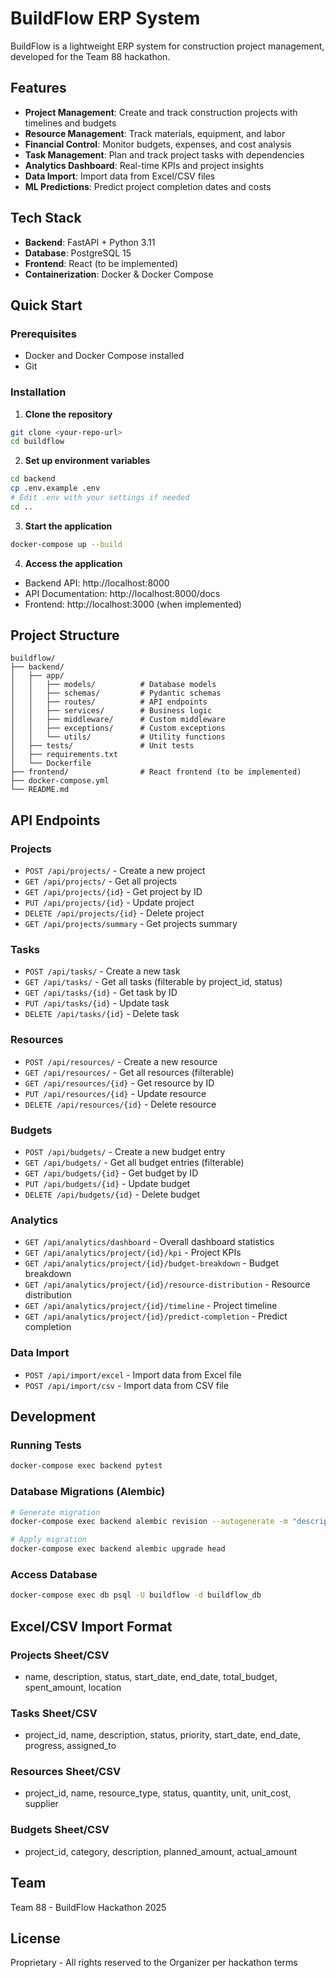 # BuildFlow ERP System

BuildFlow is a lightweight ERP system for construction project management, developed for the Team 88 hackathon.

## Features

- **Project Management**: Create and track construction projects with timelines and budgets
- **Resource Management**: Track materials, equipment, and labor
- **Financial Control**: Monitor budgets, expenses, and cost analysis
- **Task Management**: Plan and track project tasks with dependencies
- **Analytics Dashboard**: Real-time KPIs and project insights
- **Data Import**: Import data from Excel/CSV files
- **ML Predictions**: Predict project completion dates and costs

## Tech Stack

- **Backend**: FastAPI + Python 3.11
- **Database**: PostgreSQL 15
- **Frontend**: React (to be implemented)
- **Containerization**: Docker & Docker Compose

## Quick Start

### Prerequisites

- Docker and Docker Compose installed
- Git

### Installation

1. **Clone the repository**
```bash
git clone <your-repo-url>
cd buildflow
```

2. **Set up environment variables**
```bash
cd backend
cp .env.example .env
# Edit .env with your settings if needed
cd ..
```

3. **Start the application**
```bash
docker-compose up --build
```

4. **Access the application**
- Backend API: http://localhost:8000
- API Documentation: http://localhost:8000/docs
- Frontend: http://localhost:3000 (when implemented)

## Project Structure

```
buildflow/
├── backend/
│   ├── app/
│   │   ├── models/          # Database models
│   │   ├── schemas/         # Pydantic schemas
│   │   ├── routes/          # API endpoints
│   │   ├── services/        # Business logic
│   │   ├── middleware/      # Custom middleware
│   │   ├── exceptions/      # Custom exceptions
│   │   └── utils/           # Utility functions
│   ├── tests/               # Unit tests
│   ├── requirements.txt
│   └── Dockerfile
├── frontend/                # React frontend (to be implemented)
├── docker-compose.yml
└── README.md
```

## API Endpoints

### Projects
- `POST /api/projects/` - Create a new project
- `GET /api/projects/` - Get all projects
- `GET /api/projects/{id}` - Get project by ID
- `PUT /api/projects/{id}` - Update project
- `DELETE /api/projects/{id}` - Delete project
- `GET /api/projects/summary` - Get projects summary

### Tasks
- `POST /api/tasks/` - Create a new task
- `GET /api/tasks/` - Get all tasks (filterable by project_id, status)
- `GET /api/tasks/{id}` - Get task by ID
- `PUT /api/tasks/{id}` - Update task
- `DELETE /api/tasks/{id}` - Delete task

### Resources
- `POST /api/resources/` - Create a new resource
- `GET /api/resources/` - Get all resources (filterable)
- `GET /api/resources/{id}` - Get resource by ID
- `PUT /api/resources/{id}` - Update resource
- `DELETE /api/resources/{id}` - Delete resource

### Budgets
- `POST /api/budgets/` - Create a new budget entry
- `GET /api/budgets/` - Get all budget entries (filterable)
- `GET /api/budgets/{id}` - Get budget by ID
- `PUT /api/budgets/{id}` - Update budget
- `DELETE /api/budgets/{id}` - Delete budget

### Analytics
- `GET /api/analytics/dashboard` - Overall dashboard statistics
- `GET /api/analytics/project/{id}/kpi` - Project KPIs
- `GET /api/analytics/project/{id}/budget-breakdown` - Budget breakdown
- `GET /api/analytics/project/{id}/resource-distribution` - Resource distribution
- `GET /api/analytics/project/{id}/timeline` - Project timeline
- `GET /api/analytics/project/{id}/predict-completion` - Predict completion

### Data Import
- `POST /api/import/excel` - Import data from Excel file
- `POST /api/import/csv` - Import data from CSV file

## Development

### Running Tests
```bash
docker-compose exec backend pytest
```

### Database Migrations (Alembic)
```bash
# Generate migration
docker-compose exec backend alembic revision --autogenerate -m "description"

# Apply migration
docker-compose exec backend alembic upgrade head
```

### Access Database
```bash
docker-compose exec db psql -U buildflow -d buildflow_db
```

## Excel/CSV Import Format

### Projects Sheet/CSV
- name, description, status, start_date, end_date, total_budget, spent_amount, location

### Tasks Sheet/CSV
- project_id, name, description, status, priority, start_date, end_date, progress, assigned_to

### Resources Sheet/CSV
- project_id, name, resource_type, status, quantity, unit, unit_cost, supplier

### Budgets Sheet/CSV
- project_id, category, description, planned_amount, actual_amount

## Team

Team 88 - BuildFlow Hackathon 2025

## License

Proprietary - All rights reserved to the Organizer per hackathon terms